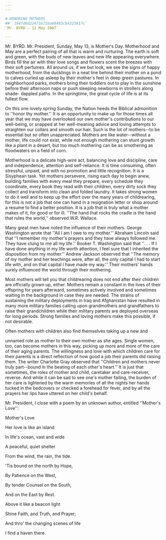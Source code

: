 ```yaml
---
---

# HONORING MOTHERS
## `194fd6d22471671ba68493cb4325817c`
`Mr. BYRD — 11 May 2007`

---
```



Mr. BYRD. Mr. President, Sunday, May 13, is Mother's Day. Motherhood 
and May are a perfect pairing of all that is warm and nurturing. The 
earth is soft and green, with the buds of new leaves and new life 
appearing everywhere. Birds fill the air with their love songs and 
flowers scent the breezes with their soft perfumes. All around us, if 
we but look, we see the signs of happy motherhood, from the ducklings 
in a neat line behind their mother on a pond to calves curled up asleep 
by their mother's feet in deep green pastures. In neighborhood parks, 
mothers bring their toddlers out to play in the sunshine before their 
afternoon naps or push sleeping newborns in strollers along shade-
dappled paths. In the springtime, the great cycle of life is at its 
fullest flow.

On this one lovely spring Sunday, the Nation heeds the Biblical 
admonition to ''honor thy mother.'' It is an opportunity to make up for 
those times all year that we may have overlooked our own mother's 
contributions to our well-being, or snapped at her well-meaning advice 
and loving attempts to straighten our collars and smooth our hair. Such 
is the lot of mothers--to be essential but so often unappreciated. 
Mothers are like water--without a mother, life could not exist, while 
not enough mothering can stunt growth like a plant in a desert, but too 
much mothering can be as smothering as floodwaters on a field of corn.

Motherhood is a delicate high-wire act, balancing love and 
discipline, care and independence, attention and self-reliance. It is 
time consuming, often stressful, unpaid, and with no promotion and 
little recognition. It is a Sisyphean task. Yet mothers persevere, 
rising each day to begin anew, building families with every meal they 
prepare, every schedule they coordinate, every book they read with 
their children, every dirty sock they collect and transform into clean 
and folded laundry. It takes strong women to do it well and to keep up 
the effort over the many years of childrearing, for this is not a job 
that one can hand in a resignation letter or shop around a resume to 
find a better position. It is a job that is truly what a mother makes 
of it, for good or for ill. ''The hand that rocks the cradle is the 
hand that rules the world,'' observed W.R. Wallace.

Many great men have noted the influence of their mothers. George 
Washington wrote that ''All I am I owe to my mother.'' Abraham Lincoln 
said that ''I remember my mother's prayers and they have always 
followed me. They have clung to me all my life.'' Booker T. Washington 
said that ''. . . If I have done anything in my life worth attention, I 
feel sure that I inherited the disposition from my mother.'' Andrew 
Jackson observed that ''The memory of my mother and her teachings were, 
after all, the only capital I had to start life with, and on that 
capital I have made my way.'' Their mothers' hands surely influenced 
the world through their mothering.

Most mothers will tell you that childrearing does not end after their 
children are officially grown up, either. Mothers remain a constant in 
the lives of their offspring for years afterward, sometimes actively 
involved and sometimes waiting in the background in case they are 
needed. The strains of sustaining the military deployments in Iraq and 
Afghanistan have resulted in many more military families calling upon 
grandmothers and grandfathers to raise their grandchildren while their 
military parents are deployed overseas for long periods. Strong 
families and loving mothers make this possible, if not desirable.

Often mothers with children also find themselves taking up a new and


unnamed role as mother to their own mother as she ages. Single women, 
too, can become mothers in this way, picking up more and more of the 
care of their aging parents. The willingness and love with which 
children care for their parents is a direct reflection of how good a 
job their parents did raising them. The writer Charlotte Gray observed 
that ''Children and mothers never truly part--bound in the beating of 
each other's heart.'' It is just that sometimes, the roles of mother 
and child, caretaker and care-receiver, reverse. And while it can be 
sad to see one's mother failing, the burden of her care is lightened by 
the warm memories of all the nights her hands tucked in the bedcovers 
or checked a forehead for fever, and by all the prayers her lips have 
uttered on her child's behalf.

Mr. President, I close with a poem by an unknown author, entitled 
''Mother's Love'':















 Mother's Love



 Her love is like an island


 In life's ocean, vast and wide


 A peaceful, quiet shelter


 From the wind, the rain, the tide.



 'Tis bound on the north by Hope,


 By Patience on the West,


 By tender Counsel on the South,


 And on the East by Rest.



 Above it like a beacon light


 Shine Faith, and Truth, and Prayer;


 And thro' the changing scenes of life


 I find a haven there.
